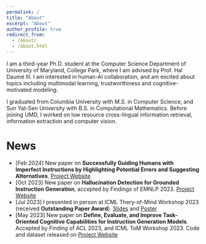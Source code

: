```yaml
---
permalink: /
title: "About"
excerpt: "About"
author_profile: true
redirect_from: 
  - /about/
  - /about.html
---
```


I am a third-year Ph.D. student at the Computer Science Department of University of Maryland, College Park, where I am advised by Prof. Hal Daumé III. I am interested in human-AI collaboration, and am excited about topics including multimodal learning, trustworthiness and cognitive-motivated modeling.

I graduated from Columbia University with M.S. in Computer Science, and Sun Yat-Sen University with B.S. in Computational Mathematics. Before joining UMD, I worked on low resource cross-lingual information retrieval, information extraction and computer vision.


# News

* [Feb 2024]  New paper on **Successfully Guiding Humans with Imperfect Instructions by Highlighting Potential Errors and Suggesting Alternatives**. [Project Website](https://lingjunzhao.github.io/HEAR.html)
* [Oct 2023]  New paper on **Hallucination Detection for Grounded Instruction Generation**, accepted by Findings of EMNLP 2023. [Project Website](https://lingjunzhao.github.io/hallucination_detection.html)
* [Jul 2023]  I presented in person at ICML Thery-of-Mind Workshop 2023 (received **Outstanding Paper Award**). [Slides](https://lingjunzhao.github.io/resources/coop_instruction/acl_talk.pdf) and [Poster](https://lingjunzhao.github.io/resources/coop_instruction/ToM_poster.pdf)
* [May 2023]  New paper on **Define, Evaluate, and Improve Task-Oriented Cognitive Capabilities for Instruction Generation Models**. Accepted by Finding of ACL 2023, and ICML ToM Workshop 2023. Code and dataset released on [Project Website](https://lingjunzhao.github.io/coop_instruction.html)

